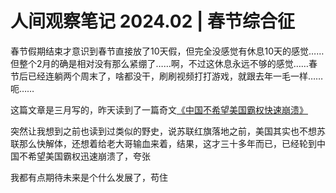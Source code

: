 # 人间观察笔记 2024.02 | 春节综合征

春节假期结束才意识到春节直接放了10天假，但完全没感觉有休息10天的感觉……但整个2月的确是相对没有那么紧绷了……啊，不过这休息永远不够的感觉……春节后已经连躺两个周末了，啥都没干，刷刷视频打打游戏，就跟去年一毛一样……呃……

这篇文章是三月写的，昨天读到了一篇奇文[《中国不希望美国霸权快速崩溃》](https://mp.weixin.qq.com/s/NGxHWj7ummXV4OKlEHqYjg)

突然让我想到之前也读到过类似的野史，说苏联红旗落地之前，美国其实也不想苏联那么快解体，还想着给老大哥输血来着，结果，这才三十多年而已，已经轮到中国不希望美国霸权迅速崩溃了，夸张

我都有点期待未来是个什么发展了，苟住
